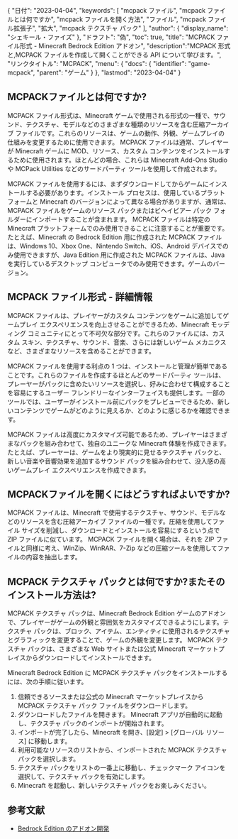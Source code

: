 {
"日付": "2023-04-04",
  "keywords": [
"mcpack ファイル",
"mcpack ファイルとは何ですか",
"mcpack ファイルを開く方法",
"ファイル",
"mcpack ファイル拡張子",
"拡大",
"mcpack テクスチャ パック"
],
  "author": {
"display_name": "シェキール・ファイズ"
},
"ドラフト": "偽",
"toc": true,
"title": "MCPACK ファイル形式 - Minecraft Bedrock Edition アドオン",
  "description":"MCPACK 形式と,MCPACK ファイルを作成して開くことができる API について学びます。",
"リンクタイトル": "MCPACK",
  "menu": {
    "docs": {
      "identifier": "game-mcpack",
"parent": "ゲーム"
}
},
"lastmod": "2023-04-04"
}

## MCPACKファイルとは何ですか?

MCPACK ファイル形式は、Minecraft ゲームで使用される形式の一種で、サウンド、テクスチャ、モデルなどのさまざまな種類のリソースを含む圧縮アーカイブ ファイルです。これらのリソースは、ゲームの動作、外観、ゲームプレイの仕組みを変更するために使用できます。 MCPACK ファイルは通常、プレイヤーが Minecraft ゲームに MOD、リソース、カスタム コンテンツをインストールするために使用されます。ほとんどの場合、これらは Minecraft Add-Ons Studio や MCPack Utilities などのサードパーティ ツールを使用して作成されます。

MCPACK ファイルを使用するには、まずダウンロードしてからゲームにインストールする必要があります。インストール プロセスは、使用しているプラットフォームと Minecraft のバージョンによって異なる場合がありますが、通常は、MCPACK ファイルをゲームのリソース パックまたはビヘイビアー パック フォルダーにインポートすることが含まれます。 MCPACK ファイルは特定の Minecraft プラットフォームでのみ使用できることに注意することが重要です。たとえば、Minecraft の Bedrock Edition 用に作成された MCPACK ファイルは、Windows 10、Xbox One、Nintendo Switch、iOS、Android デバイスでのみ使用できますが、Java Edition 用に作成された MCPACK ファイルは、Java を実行しているデスクトップ コンピュータでのみ使用できます。ゲームのバージョン。

## MCPACK ファイル形式 - 詳細情報

MCPACK ファイルは、プレイヤーがカスタム コンテンツをゲームに追加してゲームプレイ エクスペリエンスを向上させることができるため、Minecraft モッディング コミュニティにとって不可欠な部分です。これらのファイルには、カスタム スキン、テクスチャ、サウンド、音楽、さらには新しいゲーム メカニクスなど、さまざまなリソースを含めることができます。

MCPACK ファイルを使用する利点の 1 つは、インストールと管理が簡単であることです。これらのファイルを作成するほとんどのサードパーティ ツールは、プレーヤーがパックに含めたいリソースを選択し、好みに合わせて構成することを容易にするユーザー フレンドリーなインターフェイスも提供します。一部のツールでは、ユーザーがインストール前にパックをプレビューできるため、新しいコンテンツでゲームがどのように見えるか、どのように感じるかを確認できます。

MCPACK ファイルは高度にカスタマイズ可能であるため、プレイヤーはさまざまなパックを組み合わせて、独自のユニークな Minecraft 体験を作成できます。たとえば、プレーヤーは、ゲームをより現実的に見せるテクスチャ パックと、新しい音楽や音響効果を追加するサウンド パックを組み合わせて、没入感の高いゲームプレイ エクスペリエンスを作成できます。

## MCPACKファイルを開くにはどうすればよいですか?

MCPACK ファイルは、Minecraft で使用するテクスチャ、サウンド、モデルなどのリソースを含む圧縮アーカイブ ファイルの一種です。圧縮を使用してファイル サイズを削減し、ダウンロードとインストールを容易にするという点で ZIP ファイルに似ています。 MCPACK ファイルを開く場合は、それを ZIP ファイルと同様に考え、WinZip、WinRAR、7-Zip などの圧縮ツールを使用してファイルの内容を抽出します。

## MCPACK テクスチャ パックとは何ですか?またそのインストール方法は?

MCPACK テクスチャ パックは、Minecraft Bedrock Edition ゲームのアドオンで、プレイヤーがゲームの外観と雰囲気をカスタマイズできるようにします。テクスチャ パックは、ブロック、アイテム、エンティティに使用されるテクスチャとグラフィックを変更することで、ゲームの外観を変更します。 MCPACK テクスチャ パックは、さまざまな Web サイトまたは公式 Minecraft マーケットプレイスからダウンロードしてインストールできます。

Minecraft Bedrock Edition に MCPACK テクスチャ パックをインストールするには、次の手順に従います。

1. 信頼できるソースまたは公式の Minecraft マーケットプレイスから MCPACK テクスチャ パック ファイルをダウンロードします。
2. ダウンロードしたファイルを開きます。 Minecraft アプリが自動的に起動し、テクスチャ パックのインポートが開始されます。
3. インポートが完了したら、Minecraft を開き、[設定] > [グローバル リソース] に移動します。
4. 利用可能なリソースのリストから、インポートされた MCPACK テクスチャ パックを選択します。
5. テクスチャ パックをリストの一番上に移動し、チェックマーク アイコンを選択して、テクスチャ パックを有効にします。
6. Minecraft を起動し、新しいテクスチャ パックをお楽しみください。

## 参考文献

* [Bedrock Edition のアドオン開発](https://learn.microsoft.com/en-us/minecraft/creator/documents/gettingstarted)

